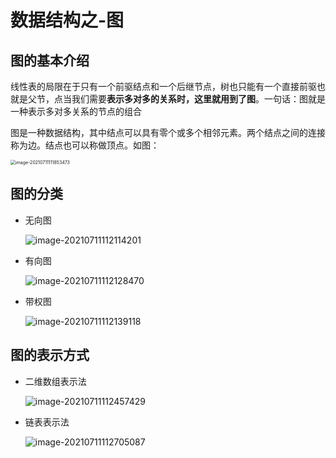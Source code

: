 # 数据结构之-图

## 图的基本介绍

线性表的局限在于只有一个前驱结点和一个后继节点，树也只能有一个直接前驱也就是父节，点当我们需要**表示多对多的关系时，这里就用到了图**。一句话：图就是一种表示多对多关系的节点的组合

图是一种数据结构，其中结点可以具有零个或多个相邻元素。两个结点之间的连接称为边。结点也可以称做顶点。如图：

<img src="https://figure-bed-liqun.oss-cn-beijing.aliyuncs.com/uPic/image-20210711111853473.png" alt="image-20210711111853473" style="zoom:50%;" />



## 图的分类

- 无向图

  ![image-20210711112114201](https://figure-bed-liqun.oss-cn-beijing.aliyuncs.com/uPic/image-20210711112114201.png)

- 有向图

  ![image-20210711112128470](https://figure-bed-liqun.oss-cn-beijing.aliyuncs.com/uPic/image-20210711112128470.png)

- 带权图

  ![image-20210711112139118](https://figure-bed-liqun.oss-cn-beijing.aliyuncs.com/uPic/image-20210711112139118.png)

## 图的表示方式

- 二维数组表示法

  ![image-20210711112457429](https://figure-bed-liqun.oss-cn-beijing.aliyuncs.com/uPic/image-20210711112457429.png)

- 链表表示法

  ![image-20210711112705087](https://figure-bed-liqun.oss-cn-beijing.aliyuncs.com/uPic/image-20210711112705087.png)


